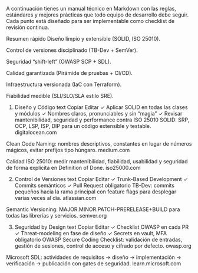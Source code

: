 A continuación tienes un manual técnico en Markdown con las reglas, estándares y mejores prácticas que todo equipo de desarrollo debe seguir. Cada punto está diseñado para ser implementable como checklist de revisión continua.

Resumen rápido
Diseño limpio y extensible (SOLID, ISO 25010).

Control de versiones disciplinado (TB-Dev + SemVer).

Seguridad “shift-left” (OWASP SCP + SDL).

Calidad garantizada (Pirámide de pruebas + CI/CD).

Infraestructura versionada (IaC con Terraform).

Fiabilidad medible (SLI/SLO/SLA estilo SRE).

1. Diseño y Código
text
Copiar
Editar
✓ Aplicar SOLID en todas las clases y módulos
✓ Nombres claros, pronunciables y sin “magia”
✓ Revisar mantenibilidad, seguridad y performance contra ISO 25010
SOLID: SRP, OCP, LSP, ISP, DIP para un código extensible y testable. 
digitalocean.com

Clean Code Naming: nombres descriptivos, constantes en lugar de números mágicos, evitar prefijos tipo húngaro. 
medium.com

Calidad ISO 25010: medir mantenibilidad, fiabilidad, usabilidad y seguridad de forma explícita en Definition of Done. 
iso25000.com

2. Control de Versiones
text
Copiar
Editar
✓ Trunk-Based Development
✓ Commits semánticos
✓ Pull Request obligatorio
TB-Dev: commits pequeños hacia la rama principal con feature flags para desplegar varias veces al día. 
atlassian.com

Semantic Versioning: MAJOR.MINOR.PATCH-PRERELEASE+BUILD para todas las librerías y servicios. 
semver.org

3. Seguridad by Design
text
Copiar
Editar
✓ Checklist OWASP en cada PR
✓ Threat-modeling en fase de diseño
✓ Secrets en vault, MFA obligatorio
OWASP Secure Coding Checklist: validación de entradas, gestión de sesiones, control de acceso y cifrado por defecto. 
owasp.org

Microsoft SDL: actividades de requisitos → diseño → implementación → verificación → publicación con gates de seguridad. 
learn.microsoft.com